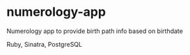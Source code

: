 # numerology-app
Numerology app to provide birth path info based on birthdate

Ruby, Sinatra, PostgreSQL
